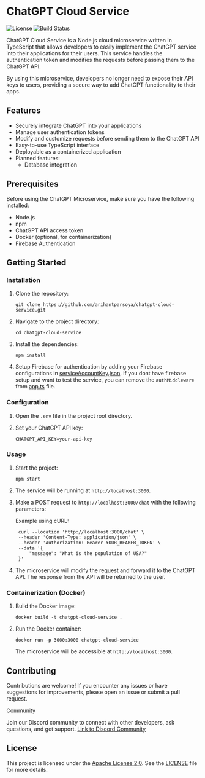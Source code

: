 # ChatGPT Cloud Service


[![License](https://img.shields.io/badge/License-Apache%202.0-blue.svg)](https://opensource.org/licenses/Apache-2.0)
[![Build Status](https://travis-ci.com/your-username/chatgpt-microservice.svg?branch=main)](https://travis-ci.com/your-username/chatgpt-microservice)

ChatGPT Cloud Service is a Node.js cloud microservice written in TypeScript that allows developers to easily implement the ChatGPT service into their applications for their users. This service handles the authentication token and modifies the requests before passing them to the ChatGPT API.

By using this microservice, developers no longer need to expose their API keys to users, providing a secure way to add ChatGPT functionality to their apps.

## Features

- Securely integrate ChatGPT into your applications
- Manage user authentication tokens
- Modify and customize requests before sending them to the ChatGPT API
- Easy-to-use TypeScript interface
- Deployable as a containerized application
- Planned features:
  - Database integration

## Prerequisites

Before using the ChatGPT Microservice, make sure you have the following installed:

- Node.js
- npm
- ChatGPT API access token
- Docker (optional, for containerization)
- Firebase Authentication

## Getting Started

### Installation

1. Clone the repository:

   ```shell
   git clone https://github.com/arihantparsoya/chatgpt-cloud-service.git
   ```

2. Navigate to the project directory:

   ```shell
   cd chatgpt-cloud-service
   ```

3. Install the dependencies:

   ```shell
   npm install
   ```
4. Setup Firebase for authentication by adding your Firebase configurations in [serviceAccountKey.json](https://github.com/arihantparsoya/chatgpt-cloud-service/blob/main/serviceAccountKey.json). If you dont have firebase setup and want to test the service, you can remove the `authMiddleware` from [app.ts](https://github.com/arihantparsoya/chatgpt-cloud-service/blob/main/src/app.ts) file.

### Configuration

1. Open the `.env` file in the project root directory.

2. Set your ChatGPT API key:

   ```plaintext
   CHATGPT_API_KEY=your-api-key
   ```

### Usage

1. Start the project:

   ```shell
   npm start
   ```

2. The service will be running at `http://localhost:3000`.

3. Make a POST request to `http://localhost:3000/chat` with the following parameters:

   Example using cURL:

   ```shell
    curl --location 'http://localhost:3000/chat' \
    --header 'Content-Type: application/json' \
    --header 'Authorization: Bearer YOUR_BEARER_TOKEN' \
    --data '{
        "message": "What is the population of USA?"
    }'
   ```

4. The microservice will modify the request and forward it to the ChatGPT API. The response from the API will be returned to the user.

### Containerization (Docker)

1. Build the Docker image:

   ```shell
   docker build -t chatgpt-cloud-service .
   ```

2. Run the Docker container:

   ```shell
   docker run -p 3000:3000 chatgpt-cloud-service
   ```

   The microservice will be accessible at `http://localhost:3000`.

## Contributing

Contributions are welcome! If you encounter any issues or have suggestions for improvements, please open an issue or submit a pull request.

Community

Join our Discord community to connect with other developers, ask questions, and get support. [Link to Discord Community](https://discord.gg/NA9nkZaQnv)

## License

This project is licensed under the [Apache License 2.0](https://opensource.org/licenses/Apache-2.0). See the [LICENSE](LICENSE) file for more details.
